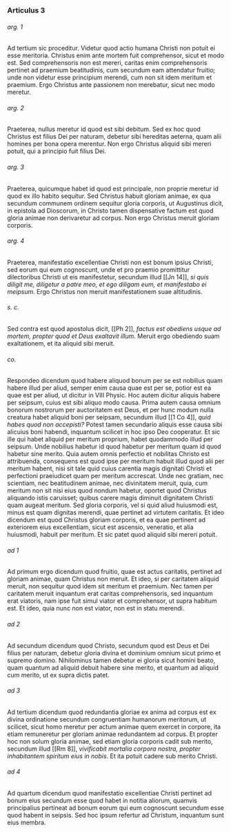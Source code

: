 ### Articulus 3

###### arg. 1
Ad tertium sic proceditur. Videtur quod actio humana Christi non potuit ei esse meritoria. Christus enim ante mortem fuit comprehensor, sicut et modo est. Sed comprehensoris non est mereri, caritas enim comprehensoris pertinet ad praemium beatitudinis, cum secundum eam attendatur fruitio; unde non videtur esse principium merendi, cum non sit idem meritum et praemium. Ergo Christus ante passionem non merebatur, sicut nec modo meretur.

###### arg. 2
Praeterea, nullus meretur id quod est sibi debitum. Sed ex hoc quod Christus est filius Dei per naturam, debetur sibi hereditas aeterna, quam alii homines per bona opera merentur. Non ergo Christus aliquid sibi mereri potuit, qui a principio fuit filius Dei.

###### arg. 3
Praeterea, quicumque habet id quod est principale, non proprie meretur id quod ex illo habito sequitur. Sed Christus habuit gloriam animae, ex qua secundum communem ordinem sequitur gloria corporis, ut Augustinus dicit, in epistola ad Dioscorum, in Christo tamen dispensative factum est quod gloria animae non derivaretur ad corpus. Non ergo Christus meruit gloriam corporis.

###### arg. 4
Praeterea, manifestatio excellentiae Christi non est bonum ipsius Christi, sed eorum qui eum cognoscunt, unde et pro praemio promittitur dilectoribus Christi ut eis manifestetur, secundum illud [[Jn 14]], *si quis diligit me, diligetur a patre meo, et ego diligam eum, et manifestabo ei meipsum*. Ergo Christus non meruit manifestationem suae altitudinis.

###### s. c.
Sed contra est quod apostolus dicit, [[Ph 2]], *factus est obediens usque ad mortem, propter quod et Deus exaltavit illum*. Meruit ergo obediendo suam exaltationem, et ita aliquid sibi meruit.

###### co.
Respondeo dicendum quod habere aliquod bonum per se est nobilius quam habere illud per aliud, semper enim causa quae est per se, potior est ea quae est per aliud, ut dicitur in VIII Physic. Hoc autem dicitur aliquis habere per seipsum, cuius est sibi aliquo modo causa. Prima autem causa omnium bonorum nostrorum per auctoritatem est Deus, et per hunc modum nulla creatura habet aliquid boni per seipsam, secundum illud [[1 Co 4]], *quid habes quod non accepisti?* Potest tamen secundario aliquis esse causa sibi alicuius boni habendi, inquantum scilicet in hoc ipso Deo cooperatur. Et sic ille qui habet aliquid per meritum proprium, habet quodammodo illud per seipsum. Unde nobilius habetur id quod habetur per meritum quam id quod habetur sine merito. Quia autem omnis perfectio et nobilitas Christo est attribuenda, consequens est quod ipse per meritum habuit illud quod alii per meritum habent, nisi sit tale quid cuius carentia magis dignitati Christi et perfectioni praeiudicet quam per meritum accrescat. Unde nec gratiam, nec scientiam, nec beatitudinem animae, nec divinitatem meruit, quia, cum meritum non sit nisi eius quod nondum habetur, oportet quod Christus aliquando istis caruisset; quibus carere magis diminuit dignitatem Christi quam augeat meritum. Sed gloria corporis, vel si quid aliud huiusmodi est, minus est quam dignitas merendi, quae pertinet ad virtutem caritatis. Et ideo dicendum est quod Christus gloriam corporis, et ea quae pertinent ad exteriorem eius excellentiam, sicut est ascensio, veneratio, et alia huiusmodi, habuit per meritum. Et sic patet quod aliquid sibi mereri potuit.

###### ad 1
Ad primum ergo dicendum quod fruitio, quae est actus caritatis, pertinet ad gloriam animae, quam Christus non meruit. Et ideo, si per caritatem aliquid meruit, non sequitur quod idem sit meritum et praemium. Nec tamen per caritatem meruit inquantum erat caritas comprehensoris, sed inquantum erat viatoris, nam ipse fuit simul viator et comprehensor, ut supra habitum est. Et ideo, quia nunc non est viator, non est in statu merendi.

###### ad 2
Ad secundum dicendum quod Christo, secundum quod est Deus et Dei filius per naturam, debetur gloria divina et dominium omnium sicut primo et supremo domino. Nihilominus tamen debetur ei gloria sicut homini beato, quam quantum ad aliquid debuit habere sine merito, et quantum ad aliquid cum merito, ut ex supra dictis patet.

###### ad 3
Ad tertium dicendum quod redundantia gloriae ex anima ad corpus est ex divina ordinatione secundum congruentiam humanorum meritorum, ut scilicet, sicut homo meretur per actum animae quem exercet in corpore, ita etiam remuneretur per gloriam animae redundantem ad corpus. Et propter hoc non solum gloria animae, sed etiam gloria corporis cadit sub merito, secundum illud [[Rm 8]], *vivificabit mortalia corpora nostra, propter inhabitantem spiritum eius in nobis*. Et ita potuit cadere sub merito Christi.

###### ad 4
Ad quartum dicendum quod manifestatio excellentiae Christi pertinet ad bonum eius secundum esse quod habet in notitia aliorum, quamvis principalius pertineat ad bonum eorum qui eum cognoscunt secundum esse quod habent in seipsis. Sed hoc ipsum refertur ad Christum, inquantum sunt eius membra.

